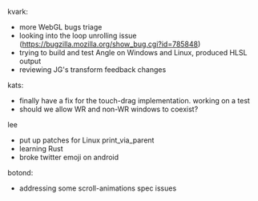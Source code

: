 kvark:
* more WebGL bugs triage
* looking into the loop unrolling issue (https://bugzilla.mozilla.org/show_bug.cgi?id=785848)
* trying to build and test Angle on Windows and Linux, produced HLSL output
* reviewing JG's transform feedback changes



kats:
* finally have a fix for the touch-drag implementation. working on a test
* should we allow WR and non-WR windows to coexist?



lee
* put up patches for Linux print_via_parent
* learning Rust
* broke twitter emoji on android



botond:
* addressing some scroll-animations spec issues 
